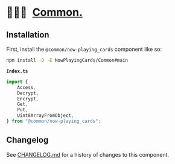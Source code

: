 # 👨🏻‍🏭 [Common.]

## Installation

First, install the `@common/now-playing_cards` component like so:

```sh
npm install -D -E NowPlayingCards/Common#main
```

**`Index.ts`**

```ts
import {
	Access,
	Decrypt,
	Encrypt,
	Get,
	Put,
	Uint8ArrayFromObject,
} from "@common/now-playing_cards";
```

[Common.]: https://npmjs.org/@common/now-playing_cards

## Changelog

See [CHANGELOG.md](CHANGELOG.md) for a history of changes to this component.

